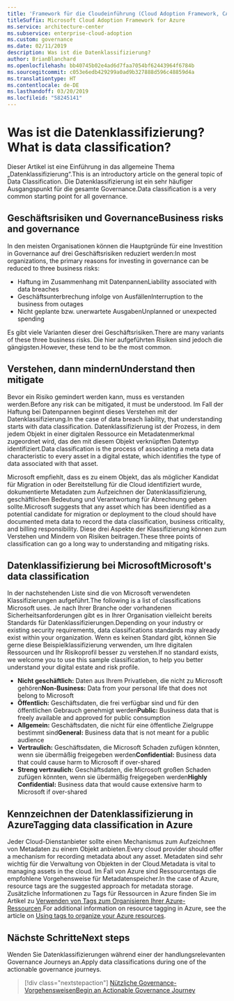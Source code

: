```yaml
---
title: 'Framework für die Cloudeinführung (Cloud Adoption Framework, CAF): Was ist die Datenklassifizierung?'
titleSuffix: Microsoft Cloud Adoption Framework for Azure
ms.service: architecture-center
ms.subservice: enterprise-cloud-adoption
ms.custom: governance
ms.date: 02/11/2019
description: Was ist die Datenklassifizierung?
author: BrianBlanchard
ms.openlocfilehash: bb40745b02e4ad6d7faa7054bf62443964f6784b
ms.sourcegitcommit: c053e6edb429299a0ad9b327888d596c48859d4a
ms.translationtype: HT
ms.contentlocale: de-DE
ms.lasthandoff: 03/20/2019
ms.locfileid: "58245141"
---
```

<!-- markdownlint-disable MD026 -->

# <a name="what-is-data-classification"></a><span data-ttu-id="533cd-103">Was ist die Datenklassifizierung?</span><span class="sxs-lookup"><span data-stu-id="533cd-103">What is data classification?</span></span>

<span data-ttu-id="533cd-104">Dieser Artikel ist eine Einführung in das allgemeine Thema „Datenklassifizierung“.</span><span class="sxs-lookup"><span data-stu-id="533cd-104">This is an introductory article on the general topic of Data Classification.</span></span> <span data-ttu-id="533cd-105">Die Datenklassifizierung ist ein sehr häufiger Ausgangspunkt für die gesamte Governance.</span><span class="sxs-lookup"><span data-stu-id="533cd-105">Data classification is a very common starting point for all governance.</span></span>

## <a name="business-risks-and-governance"></a><span data-ttu-id="533cd-106">Geschäftsrisiken und Governance</span><span class="sxs-lookup"><span data-stu-id="533cd-106">Business risks and governance</span></span>

<span data-ttu-id="533cd-107">In den meisten Organisationen können die Hauptgründe für eine Investition in Governance auf drei Geschäftsrisiken reduziert werden:</span><span class="sxs-lookup"><span data-stu-id="533cd-107">In most organizations, the primary reasons for investing in governance can be reduced to three business risks:</span></span>

* <span data-ttu-id="533cd-108">Haftung im Zusammenhang mit Datenpannen</span><span class="sxs-lookup"><span data-stu-id="533cd-108">Liability associated with data breaches</span></span>
* <span data-ttu-id="533cd-109">Geschäftsunterbrechung infolge von Ausfällen</span><span class="sxs-lookup"><span data-stu-id="533cd-109">Interruption to the business from outages</span></span>
* <span data-ttu-id="533cd-110">Nicht geplante bzw. unerwartete Ausgaben</span><span class="sxs-lookup"><span data-stu-id="533cd-110">Unplanned or unexpected spending</span></span>

<span data-ttu-id="533cd-111">Es gibt viele Varianten dieser drei Geschäftsrisiken.</span><span class="sxs-lookup"><span data-stu-id="533cd-111">There are many variants of these three business risks.</span></span> <span data-ttu-id="533cd-112">Die hier aufgeführten Risiken sind jedoch die gängigsten.</span><span class="sxs-lookup"><span data-stu-id="533cd-112">However, these tend to be the most common.</span></span>

## <a name="understand-then-mitigate"></a><span data-ttu-id="533cd-113">Verstehen, dann mindern</span><span class="sxs-lookup"><span data-stu-id="533cd-113">Understand then mitigate</span></span>

<span data-ttu-id="533cd-114">Bevor ein Risiko gemindert werden kann, muss es verstanden werden.</span><span class="sxs-lookup"><span data-stu-id="533cd-114">Before any risk can be mitigated, it must be understood.</span></span> <span data-ttu-id="533cd-115">Im Fall der Haftung bei Datenpannen beginnt dieses Verstehen mit der Datenklassifizierung.</span><span class="sxs-lookup"><span data-stu-id="533cd-115">In the case of data breach liability, that understanding starts with data classification.</span></span> <span data-ttu-id="533cd-116">Datenklassifizierung ist der Prozess, in dem jedem Objekt in einer digitalen Ressource ein Metadatenmerkmal zugeordnet wird, das den mit diesem Objekt verknüpften Datentyp identifiziert.</span><span class="sxs-lookup"><span data-stu-id="533cd-116">Data classification is the process of associating a meta data characteristic to every asset in a digital estate, which identifies the type of data associated with that asset.</span></span>

<span data-ttu-id="533cd-117">Microsoft empfiehlt, dass es zu einem Objekt, das als möglicher Kandidat für Migration in oder Bereitstellung für die Cloud identifiziert wurde, dokumentierte Metadaten zum Aufzeichnen der Datenklassifizierung, geschäftlichen Bedeutung und Verantwortung für Abrechnung geben sollte.</span><span class="sxs-lookup"><span data-stu-id="533cd-117">Microsoft suggests that any asset which has been identified as a potential candidate for migration or deployment to the cloud should have documented meta data to record the data classification, business criticality, and billing responsibility.</span></span> <span data-ttu-id="533cd-118">Diese drei Aspekte der Klassifizierung können zum Verstehen und Mindern von Risiken beitragen.</span><span class="sxs-lookup"><span data-stu-id="533cd-118">These three points of classification can go a long way to understanding and mitigating risks.</span></span>

## <a name="microsofts-data-classification"></a><span data-ttu-id="533cd-119">Datenklassifizierung bei Microsoft</span><span class="sxs-lookup"><span data-stu-id="533cd-119">Microsoft's data classification</span></span>

<span data-ttu-id="533cd-120">In der nachstehenden Liste sind die von Microsoft verwendeten Klassifizierungen aufgeführt.</span><span class="sxs-lookup"><span data-stu-id="533cd-120">The following is a list of classifications Microsoft uses.</span></span> <span data-ttu-id="533cd-121">Je nach Ihrer Branche oder vorhandenen Sicherheitsanforderungen gibt es in Ihrer Organisation vielleicht bereits Standards für Datenklassifizierungen.</span><span class="sxs-lookup"><span data-stu-id="533cd-121">Depending on your industry or existing security requirements, data classifications standards may already exist within your organization.</span></span> <span data-ttu-id="533cd-122">Wenn es keinen Standard gibt, können Sie gerne diese Beispielklassifizierung verwenden, um Ihre digitalen Ressourcen und Ihr Risikoprofil besser zu verstehen.</span><span class="sxs-lookup"><span data-stu-id="533cd-122">If no standard exists, we welcome you to use this sample classification, to help you better understand your digital estate and risk profile.</span></span>  

* <span data-ttu-id="533cd-123">**Nicht geschäftlich:** Daten aus Ihrem Privatleben, die nicht zu Microsoft gehören</span><span class="sxs-lookup"><span data-stu-id="533cd-123">**Non-Business:** Data from your personal life that does not belong to Microsoft</span></span>
* <span data-ttu-id="533cd-124">**Öffentlich:** Geschäftsdaten, die frei verfügbar sind und für den öffentlichen Gebrauch genehmigt werden</span><span class="sxs-lookup"><span data-stu-id="533cd-124">**Public:** Business data that is freely available and approved for public consumption</span></span>
* <span data-ttu-id="533cd-125">**Allgemein:** Geschäftsdaten, die nicht für eine öffentliche Zielgruppe bestimmt sind</span><span class="sxs-lookup"><span data-stu-id="533cd-125">**General:** Business data that is not meant for a public audience</span></span>
* <span data-ttu-id="533cd-126">**Vertraulich:** Geschäftsdaten, die Microsoft Schaden zufügen könnten, wenn sie übermäßig freigegeben werden</span><span class="sxs-lookup"><span data-stu-id="533cd-126">**Confidential:** Business data that could cause harm to Microsoft if over-shared</span></span>
* <span data-ttu-id="533cd-127">**Streng vertraulich:** Geschäftsdaten, die Microsoft großen Schaden zufügen könnten, wenn sie übermäßig freigegeben werden</span><span class="sxs-lookup"><span data-stu-id="533cd-127">**Highly Confidential:** Business data that would cause extensive harm to Microsoft if over-shared</span></span>

## <a name="tagging-data-classification-in-azure"></a><span data-ttu-id="533cd-128">Kennzeichnen der Datenklassifizierung in Azure</span><span class="sxs-lookup"><span data-stu-id="533cd-128">Tagging data classification in Azure</span></span>

<span data-ttu-id="533cd-129">Jeder Cloud-Dienstanbieter sollte einen Mechanismus zum Aufzeichnen von Metadaten zu einem Objekt anbieten.</span><span class="sxs-lookup"><span data-stu-id="533cd-129">Every cloud provider should offer a mechanism for recording metadata about any asset.</span></span> <span data-ttu-id="533cd-130">Metadaten sind sehr wichtig für die Verwaltung von Objekten in der Cloud.</span><span class="sxs-lookup"><span data-stu-id="533cd-130">Metadata is vital to managing assets in the cloud.</span></span> <span data-ttu-id="533cd-131">Im Fall von Azure sind Ressourcentags die empfohlene Vorgehensweise für Metadatenspeicher.</span><span class="sxs-lookup"><span data-stu-id="533cd-131">In the case of Azure, resource tags are the suggested approach for metadata storage.</span></span> <span data-ttu-id="533cd-132">Zusätzliche Informationen zu Tags für Ressourcen in Azure finden Sie im Artikel zu [Verwenden von Tags zum Organisieren Ihrer Azure-Ressourcen](/azure/azure-resource-manager/resource-group-using-tags).</span><span class="sxs-lookup"><span data-stu-id="533cd-132">For additional information on resource tagging in Azure, see the article on [Using tags to organize your Azure resources](/azure/azure-resource-manager/resource-group-using-tags).</span></span>

## <a name="next-steps"></a><span data-ttu-id="533cd-133">Nächste Schritte</span><span class="sxs-lookup"><span data-stu-id="533cd-133">Next steps</span></span>

<span data-ttu-id="533cd-134">Wenden Sie Datenklassifizierungen während einer der handlungsrelevanten Governance Journeys an.</span><span class="sxs-lookup"><span data-stu-id="533cd-134">Apply data classifications during one of the actionable governance journeys.</span></span>

> [!div class="nextstepaction"]
> [<span data-ttu-id="533cd-135">Nützliche Governance-Vorgehensweisen</span><span class="sxs-lookup"><span data-stu-id="533cd-135">Begin an Actionable Governance Journey</span></span>](../journeys/overview.md)
